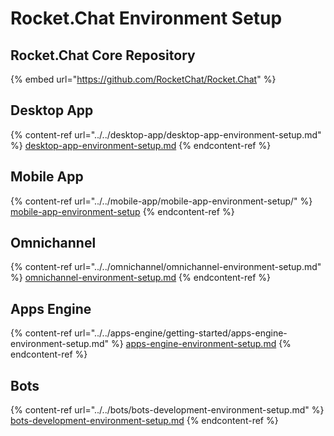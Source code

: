 # Rocket.Chat Environment Setup

## Rocket.Chat Core Repository

{% embed url="https://github.com/RocketChat/Rocket.Chat" %}

## Desktop App

{% content-ref url="../../desktop-app/desktop-app-environment-setup.md" %}
[desktop-app-environment-setup.md](../../desktop-app/desktop-app-environment-setup.md)
{% endcontent-ref %}

## Mobile App

{% content-ref url="../../mobile-app/mobile-app-environment-setup/" %}
[mobile-app-environment-setup](../../mobile-app/mobile-app-environment-setup/)
{% endcontent-ref %}

## Omnichannel

{% content-ref url="../../omnichannel/omnichannel-environment-setup.md" %}
[omnichannel-environment-setup.md](../../omnichannel/omnichannel-environment-setup.md)
{% endcontent-ref %}

## Apps Engine

{% content-ref url="../../apps-engine/getting-started/apps-engine-environment-setup.md" %}
[apps-engine-environment-setup.md](../../apps-engine/getting-started/apps-engine-environment-setup.md)
{% endcontent-ref %}

## Bots

{% content-ref url="../../bots/bots-development-environment-setup.md" %}
[bots-development-environment-setup.md](../../bots/bots-development-environment-setup.md)
{% endcontent-ref %}
